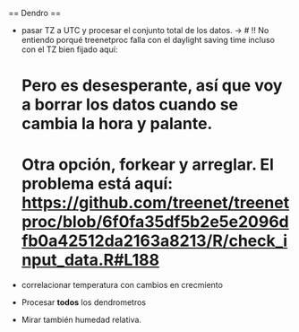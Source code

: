 == Dendro ==
- pasar TZ a UTC y procesar el conjunto total de los datos.
	-> # !! No entiendo porqué treenetproc falla con el daylight saving time incluso con el TZ bien fijado aquí:
	# Pero es desesperante, así que voy a borrar los datos cuando se cambia la hora y palante.
	# Otra opción, forkear y arreglar. El problema está aquí: https://github.com/treenet/treenetproc/blob/6f0fa35df5b2e5e2096dfb0a42512da2163a8213/R/check_input_data.R#L188

- correlacionar temperatura con cambios en crecmiento
- Procesar **todos** los dendrometros
- Mirar también humedad relativa.
